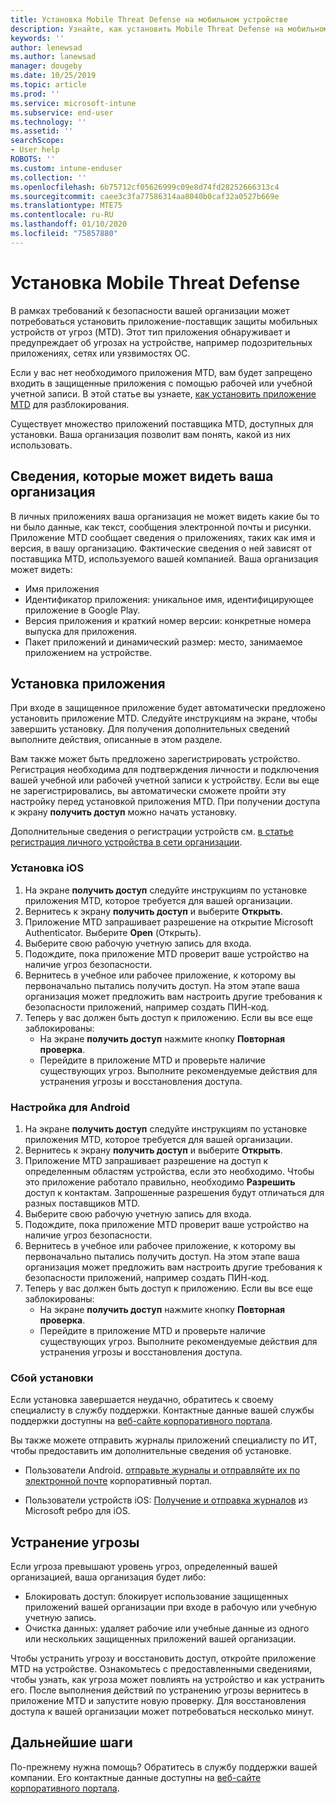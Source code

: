 ```yaml
---
title: Установка Mobile Threat Defense на мобильном устройстве
description: Узнайте, как установить Mobile Threat Defense на мобильном устройстве.
keywords: ''
author: lenewsad
ms.author: lanewsad
manager: dougeby
ms.date: 10/25/2019
ms.topic: article
ms.prod: ''
ms.service: microsoft-intune
ms.subservice: end-user
ms.technology: ''
ms.assetid: ''
searchScope:
- User help
ROBOTS: ''
ms.custom: intune-enduser
ms.collection: ''
ms.openlocfilehash: 6b75712cf05626999c09e8d74fd28252666313c4
ms.sourcegitcommit: caee3c3fa77586314aa8040b0caf32a0527b669e
ms.translationtype: MTE75
ms.contentlocale: ru-RU
ms.lasthandoff: 01/10/2020
ms.locfileid: "75857880"
---
```

# <a name="install-mobile-threat-defense"></a>Установка Mobile Threat Defense   

В рамках требований к безопасности вашей организации может потребоваться установить приложение-поставщик защиты мобильных устройств от угроз (MTD). Этот тип приложения обнаруживает и предупреждает об угрозах на устройстве, например подозрительных приложениях, сетях или уязвимостях ОС.  

Если у вас нет необходимого приложения MTD, вам будет запрещено входить в защищенные приложения с помощью рабочей или учебной учетной записи. В этой статье вы узнаете, [как установить приложение MTD](set-up-mobile-threat-defense.md#install-app) для разблокирования.  

Существует множество приложений поставщика MTD, доступных для установки. Ваша организация позволит вам понять, какой из них использовать. 


## <a name="information-your-organization-can-see"></a>Сведения, которые может видеть ваша организация   

В личных приложениях ваша организация не может видеть какие бы то ни было данные, как текст, сообщения электронной почты и рисунки. Приложение MTD сообщает сведения о приложениях, таких как имя и версия, в вашу организацию. Фактические сведения о ней зависят от поставщика MTD, используемого вашей компанией. Ваша организация может видеть:   

* Имя приложения  
* Идентификатор приложения: уникальное имя, идентифицирующее приложение в Google Play.  
* Версия приложения и краткий номер версии: конкретные номера выпуска для приложения.  
* Пакет приложений и динамический размер: место, занимаемое приложением на устройстве. 


## <a name="install-app"></a>Установка приложения    
При входе в защищенное приложение будет автоматически предложено установить приложение MTD. Следуйте инструкциям на экране, чтобы завершить установку. Для получения дополнительных сведений выполните действия, описанные в этом разделе.  
 
Вам также может быть предложено зарегистрировать устройство. Регистрация необходима для подтверждения личности и подключения вашей учебной или рабочей учетной записи к устройству. Если вы еще не зарегистрировались, вы автоматически сможете пройти эту настройку перед установкой приложения MTD. При получении доступа к экрану **получить доступ** можно начать установку.  

Дополнительные сведения о регистрации устройств см. [в статье регистрация личного устройства в сети организации](https://docs.microsoft.com/azure/active-directory/user-help/user-help-register-device-on-network).  

### <a name="ios-setup"></a>Установка iOS  

1. На экране **получить доступ** следуйте инструкциям по установке приложения MTD, которое требуется для вашей организации.   
2. Вернитесь к экрану **получить доступ** и выберите **Открыть**.  
3. Приложение MTD запрашивает разрешение на открытие Microsoft Authenticator. Выберите **Open** (Открыть). 
4. Выберите свою рабочую учетную запись для входа. 
5. Подождите, пока приложение MTD проверит ваше устройство на наличие угроз безопасности. 
6. Вернитесь в учебное или рабочее приложение, к которому вы первоначально пытались получить доступ. На этом этапе ваша организация может предложить вам настроить другие требования к безопасности приложений, например создать ПИН-код.   
7. Теперь у вас должен быть доступ к приложению. Если вы все еще заблокированы:  
    * На экране **получить доступ** нажмите кнопку **Повторная проверка**.  
    * Перейдите в приложение MTD и проверьте наличие существующих угроз. Выполните рекомендуемые действия для устранения угрозы и восстановления доступа.    

### <a name="android-setup"></a>Настройка для Android 

1. На экране **получить доступ** следуйте инструкциям по установке приложения MTD, которое требуется для вашей организации.  
2. Вернитесь к экрану **получить доступ** и выберите **Открыть**.  
3. Приложение MTD запрашивает разрешение на доступ к определенным областям устройства, если это необходимо. Чтобы это приложение работало правильно, необходимо **Разрешить** доступ к контактам. Запрошенные разрешения будут отличаться для разных поставщиков MTD.  
4. Выберите свою рабочую учетную запись для входа.  
5. Подождите, пока приложение MTD проверит ваше устройство на наличие угроз безопасности.  
6. Вернитесь в учебное или рабочее приложение, к которому вы первоначально пытались получить доступ. На этом этапе ваша организация может предложить вам настроить другие требования к безопасности приложений, например создать ПИН-код.  
7. Теперь у вас должен быть доступ к приложению. Если вы все еще заблокированы:  
    * На экране **получить доступ** нажмите кнопку **Повторная проверка**.  
    * Перейдите в приложение MTD и проверьте наличие существующих угроз. Выполните рекомендуемые действия для устранения угрозы и восстановления доступа.  

### <a name="installation-failed"></a>Сбой установки  

Если установка завершается неудачно, обратитесь к своему специалисту в службу поддержки. Контактные данные вашей службы поддержки доступны на [веб-сайте корпоративного портала](https://go.microsoft.com/fwlink/?linkid=2010980).  

Вы также можете отправить журналы приложений специалисту по ИТ, чтобы предоставить им дополнительные сведения об установке.  
* Пользователи Android. [отправьте журналы и отправляйте их по электронной почте](https://docs.microsoft.com/intune-user-help/send-logs-to-your-it-admin-by-email-android) корпоративный портал.   

* Пользователи устройств iOS: [Получение и отправка журналов](https://docs.microsoft.com/intune/apps/manage-microsoft-edge#use-microsoft-edge-on-ios-to-access-managed-app-logs) из Microsoft ребро для iOS.  

## <a name="resolve-a-threat"></a>Устранение угрозы  
Если угроза превышают уровень угроз, определенный вашей организацией, ваша организация будет либо:  
   
* Блокировать доступ: блокирует использование защищенных приложений вашей организации при входе в рабочую или учебную учетную запись.  
* Очистка данных: удаляет рабочие или учебные данные из одного или нескольких защищенных приложений вашей организации.  

Чтобы устранить угрозу и восстановить доступ, откройте приложение MTD на устройстве. Ознакомьтесь с предоставленными сведениями, чтобы узнать, как угроза может повлиять на устройство и как устранить его. После выполнения действий по устранению угрозы вернитесь в приложение MTD и запустите новую проверку. Для восстановления доступа к вашей организации может потребоваться несколько минут.  

## <a name="next-steps"></a>Дальнейшие шаги  

По-прежнему нужна помощь? Обратитесь в службу поддержки вашей компании. Его контактные данные доступны на [веб-сайте корпоративного портала](https://go.microsoft.com/fwlink/?linkid=2010980).

